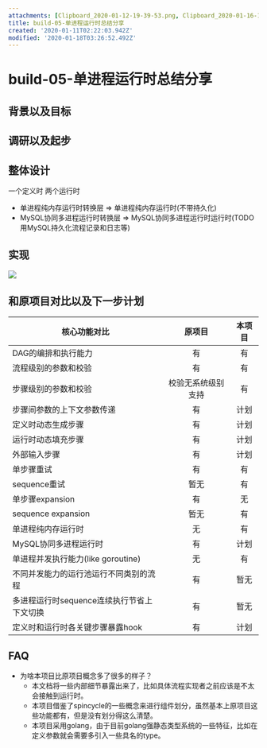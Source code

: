 ```yaml
---
attachments: [Clipboard_2020-01-12-19-39-53.png, Clipboard_2020-01-16-14-58-36.png]
title: build-05-单进程运行时总结分享
created: '2020-01-11T02:22:03.942Z'
modified: '2020-01-18T03:26:52.492Z'
---
```


# build-05-单进程运行时总结分享

## 背景以及目标

## 调研以及起步

## 整体设计

一个定义时 两个运行时
- 单进程纯内存运行时转换层 => 单进程纯内存运行时(不带持久化)
- MySQL协同多进程运行时转换层 => MySQL协同多进程运行时运行时(TODO用MySQL持久化流程记录和日志等)

## 实现

![](@attachment/Clipboard_2020-01-16-14-58-36.png)

## 和原项目对比以及下一步计划

| 核心功能对比                        | 原项目         | 本项目         |
| --------------------------------- |:-------------:|:-------------:|
| DAG的编排和执行能力                  | 有            | 有             |
| 流程级别的参数和校验                  | 有             | 有             |
| 步骤级别的参数和校验                  | 校验无系统级别支持 | 有             |
| 步骤间参数的上下文参数传递             | 有             | 计划           |
| 定义时动态生成步骤                   | 有             | 计划           |
| 运行时动态填充步骤                   | 有             | 计划           |
| 外部输入步骤                         | 有             | 计划           |
| 单步骤重试                          | 有             | 有             |
| sequence重试                       | 暂无            | 有             |
| 单步骤expansion                    | 有             | 无             |
| sequence expansion                | 暂无            | 有           |
| 单进程纯内存运行时                    | 无              | 有           |
| MySQL协同多进程运行时                | 有              | 计划           |
| 单进程并发执行能力(like goroutine)   | 无             | 有           |
| 不同并发能力的运行池运行不同类别的流程   |  有            | 暂无           |
| 多进程运行时sequence连续执行节省上下文切换   |  有            | 暂无           |
| 定义时和运行时各关键步骤暴露hook        | 有             | 计划          |


## FAQ

- 为啥本项目比原项目概念多了很多的样子？
  - 本文档将一些内部细节暴露出来了，比如具体流程实现者之前应该是不太会接触到运行时。
  - 本项目借鉴了spincycle的一些概念来进行组件划分，虽然基本上原项目这些功能都有，但是没有划分得这么清楚。
  - 本项目采用golang，由于目前golang强静态类型系统的一些特征，比如在定义参数就会需要多引入一些具名的type。

